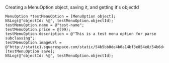 Creating a MenuOption object, saving it, and getting it's objectId

    MenuOption *testMenuOption = [MenuOption object];
    NSLog(@"objectId: %@", testMenuOption.objectId);
    testMenuOption.name = @"test-name";
    testMenuOption.price = @(99);
    testMenuOption.description = @"This is a test menu option for parse subclassing";
    testMenuOption.imageUrl = @"http://static1.squarespace.com/static/54b5bb0de4b0a14bf3e854e0/54b6d4f5e4b0b6737de70fb4/54c26580e4b0b23209566020/1422026122085/Pasta+Salad+Front.jpg";
    [testMenuOption save];
    NSLog(@"objectId: %@", testMenuOption.objectId);
    
